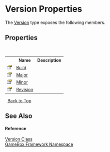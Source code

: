 # Version Properties
 

The <a href="cb16921a-748b-d23c-560f-f7936e8b5bb1">Version</a> type exposes the following members.


## Properties
&nbsp;<table><tr><th></th><th>Name</th><th>Description</th></tr><tr><td>![Public property](media/pubproperty.gif "Public property")</td><td><a href="48643506-82c4-67d4-0842-b01edb391d79">Build</a></td><td></td></tr><tr><td>![Public property](media/pubproperty.gif "Public property")</td><td><a href="85ab88dc-a448-6183-8b95-b8d3ba474303">Major</a></td><td></td></tr><tr><td>![Public property](media/pubproperty.gif "Public property")</td><td><a href="08161867-dcea-b934-21f6-55095302c270">Minor</a></td><td></td></tr><tr><td>![Public property](media/pubproperty.gif "Public property")</td><td><a href="c1f3e350-254a-3ff2-0c21-34f6278d6052">Revision</a></td><td></td></tr></table>&nbsp;
<a href="#version-properties">Back to Top</a>

## See Also


#### Reference
<a href="cb16921a-748b-d23c-560f-f7936e8b5bb1">Version Class</a><br /><a href="a8957fe6-9cc0-3a6d-cd5c-a2a246efee1e">GameBox.Framework Namespace</a><br />